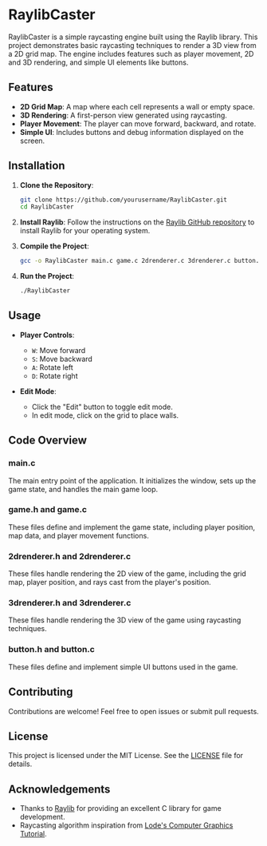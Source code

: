 # RaylibCaster

RaylibCaster is a simple raycasting engine built using the Raylib library. This project demonstrates basic raycasting techniques to render a 3D view from a 2D grid map. The engine includes features such as player movement, 2D and 3D rendering, and simple UI elements like buttons.

## Features

- **2D Grid Map**: A map where each cell represents a wall or empty space.
- **3D Rendering**: A first-person view generated using raycasting.
- **Player Movement**: The player can move forward, backward, and rotate.
- **Simple UI**: Includes buttons and debug information displayed on the screen.

## Installation

1. **Clone the Repository**:
    ```sh
    git clone https://github.com/yourusername/RaylibCaster.git
    cd RaylibCaster
    ```

2. **Install Raylib**:
    Follow the instructions on the [Raylib GitHub repository](https://github.com/raysan5/raylib) to install Raylib for your operating system.

3. **Compile the Project**:
    ```sh
    gcc -o RaylibCaster main.c game.c 2drenderer.c 3drenderer.c button.c -lraylib -lm -ldl -lpthread
    ```

4. **Run the Project**:
    ```sh
    ./RaylibCaster
    ```

## Usage

- **Player Controls**:
    - `W`: Move forward
    - `S`: Move backward
    - `A`: Rotate left
    - `D`: Rotate right

- **Edit Mode**:
    - Click the "Edit" button to toggle edit mode.
    - In edit mode, click on the grid to place walls.

## Code Overview

### main.c

The main entry point of the application. It initializes the window, sets up the game state, and handles the main game loop.

### game.h and game.c

These files define and implement the game state, including player position, map data, and player movement functions.

### 2drenderer.h and 2drenderer.c

These files handle rendering the 2D view of the game, including the grid map, player position, and rays cast from the player's position.

### 3drenderer.h and 3drenderer.c

These files handle rendering the 3D view of the game using raycasting techniques.

### button.h and button.c

These files define and implement simple UI buttons used in the game.

## Contributing

Contributions are welcome! Feel free to open issues or submit pull requests.

## License

This project is licensed under the MIT License. See the [LICENSE](LICENSE) file for details.

## Acknowledgements

- Thanks to [Raylib](https://www.raylib.com/) for providing an excellent C library for game development.
- Raycasting algorithm inspiration from [Lode's Computer Graphics Tutorial](https://lodev.org/cgtutor/raycasting.html).
